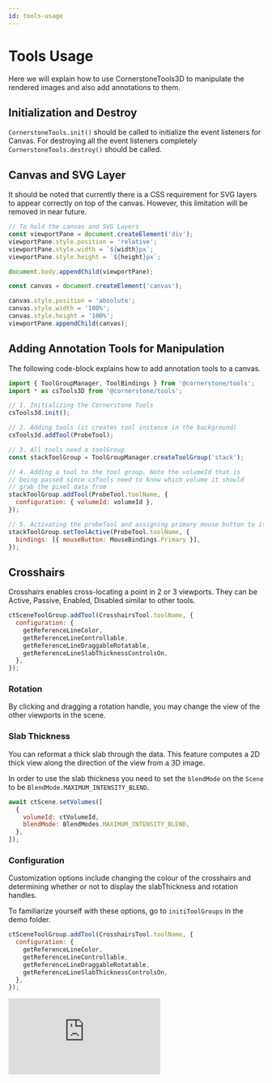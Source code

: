 ```yaml
---
id: tools-usage
---
```


# Tools Usage

Here we will explain how to use CornerstoneTools3D to manipulate the rendered images and also add annotations to them.

## Initialization and Destroy

`CornerstoneTools.init()` should be called to initialize the event listeners for Canvas. For destroying all
the event listeners completely `CornerstoneTools.destroy()` should be called.

## Canvas and SVG Layer

It should be noted that currently there is a CSS requirement for
SVG layers to appear correctly on top of the canvas. However, this limitation will be removed in near future.

```js
// To hold the canvas and SVG Layers
const viewportPane = document.createElement('div');
viewportPane.style.position = 'relative';
viewportPane.style.width = `${width}px`;
viewportPane.style.height = `${height}px`;

document.body.appendChild(viewportPane);

const canvas = document.createElement('canvas');

canvas.style.position = 'absolute';
canvas.style.width = '100%';
canvas.style.height = '100%';
viewportPane.appendChild(canvas);
```

## Adding Annotation Tools for Manipulation

The following code-block explains how to add annotation tools to a canvas.

```js
import { ToolGroupManager, ToolBindings } from '@cornerstone/tools';
import * as csTools3D from '@cornerstone/tools';

// 1. Initializing the Cornerstone Tools
csTools3d.init();

// 2. Adding tools (it creates tool instance in the background)
csTools3d.addTool(ProbeTool);

// 3. All tools need a toolGroup
const stackToolGroup = ToolGroupManager.createToolGroup('stack');

// 4. Adding a tool to the tool group. Note the volumeId that is
// being passed since csTools need to know which volume it should
// grab the pixel data from
stackToolGroup.addTool(ProbeTool.toolName, {
  configuration: { volumeId: volumeId },
});

// 5. Activating the probeTool and assigning primary mouse button to it.
stackToolGroup.setToolActive(ProbeTool.toolName, {
  bindings: [{ mouseButton: MouseBindings.Primary }],
});
```

## Crosshairs

Crosshairs enables cross-locating a point in 2 or 3 viewports. They can be
Active, Passive, Enabled, Disabled similar to other tools.

```js
ctSceneToolGroup.addTool(CrosshairsTool.toolName, {
  configuration: {
    getReferenceLineColor,
    getReferenceLineControllable,
    getReferenceLineDraggableRotatable,
    getReferenceLineSlabThicknessControlsOn,
  },
});
```

### Rotation

By clicking and dragging a rotation handle, you may change the view of the other viewports in the scene.

### Slab Thickness

You can reformat a thick slab through the data. This feature computes a 2D thick view along the direction of the view from a 3D image.

In order to use the slab thickness you need to set the `blendMode` on the `Scene` to be `BlendMode.MAXIMUM_INTENSITY_BLEND`.

```js
await ctScene.setVolumes([
  {
    volumeId: ctVolumeId,
    blendMode: BlendModes.MAXIMUM_INTENSITY_BLEND,
  },
]);
```

### Configuration

Customization options include changing the colour of the crosshairs and determining whether or not to display the slabThickness and rotation handles.

To familiarize yourself with these options, go to `initiToolGroups` in the demo folder.

```js
ctSceneToolGroup.addTool(CrosshairsTool.toolName, {
  configuration: {
    getReferenceLineColor,
    getReferenceLineControllable,
    getReferenceLineDraggableRotatable,
    getReferenceLineSlabThicknessControlsOn,
  },
});
```

<div style={{padding:"56.25% 0 0 0", position:"relative"}}>
    <iframe src="https://player.vimeo.com/video/601952835?badge=0&amp;autopause=0&amp;player_id=0&amp;app_id=58479&amp;h=abc1591622" frameBorder="0" allow="autoplay; fullscreen; picture-in-picture" allowFullScreen style= {{ position:"absolute",top:0,left:0,width:"100%",height:"100%"}} title="annotation-report"></iframe>
</div>
